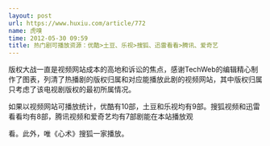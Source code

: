```yaml
---
layout: post
url: https://www.huxiu.com/article/772
name: 虎嗅
time: 2012-05-30 09:59
title: 热门剧可播放资源：优酷>土豆、乐视>搜狐、迅雷看看>腾讯、爱奇艺
---
```

版权大战一直是视频网站成本的高地和诉讼的焦点，感谢TechWeb的编辑精心制作了图表，列清了热播剧的版权归属和对应能播放此剧的视频网站，其中版权归属只考虑了该电视剧版权的最初所属情况。

如果以视频网站可播放统计，优酷有10部，土豆和乐视均有9部。搜狐视频和迅雷看看均有8部，腾讯视频和爱奇艺均有7部剧能在本站播放观

看。此外，唯《心术》搜狐一家播放。

